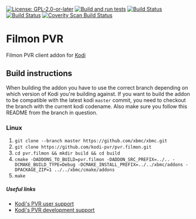 [![License: GPL-2.0-or-later](https://img.shields.io/badge/License-GPL%20v2+-blue.svg)](LICENSE.md)
[![Build and run tests](https://github.com/kodi-pvr/pvr.filmon/actions/workflows/build.yml/badge.svg?branch=Nexus)](https://github.com/kodi-pvr/pvr.filmon/actions/workflows/build.yml)
[![Build Status](https://dev.azure.com/teamkodi/kodi-pvr/_apis/build/status/kodi-pvr.pvr.filmon?branchName=Nexus)](https://dev.azure.com/teamkodi/kodi-pvr/_build/latest?definitionId=60&branchName=Nexus)
[![Build Status](https://jenkins.kodi.tv/view/Addons/job/kodi-pvr/job/pvr.filmon/job/Nexus/badge/icon)](https://jenkins.kodi.tv/blue/organizations/jenkins/kodi-pvr%2Fpvr.filmon/branches/)
[![Coverity Scan Build Status](https://scan.coverity.com/projects/5120/badge.svg)](https://scan.coverity.com/projects/5120)

# Filmon PVR
Filmon PVR client addon for [Kodi](https://kodi.tv)

## Build instructions

When building the addon you have to use the correct branch depending on which version of Kodi you're building against.
If you want to build the addon to be compatible with the latest kodi `master` commit, you need to checkout the branch with the current kodi codename.
Also make sure you follow this README from the branch in question.

### Linux

1. `git clone --branch master https://github.com/xbmc/xbmc.git`
2. `git clone https://github.com/kodi-pvr/pvr.filmon.git`
3. `cd pvr.filmon && mkdir build && cd build`
4. `cmake -DADDONS_TO_BUILD=pvr.filmon -DADDON_SRC_PREFIX=../.. -DCMAKE_BUILD_TYPE=Debug -DCMAKE_INSTALL_PREFIX=../../xbmc/addons -DPACKAGE_ZIP=1 ../../xbmc/cmake/addons`
5. `make`

##### Useful links

* [Kodi's PVR user support](https://forum.kodi.tv/forumdisplay.php?fid=167)
* [Kodi's PVR development support](https://forum.kodi.tv/forumdisplay.php?fid=136)
